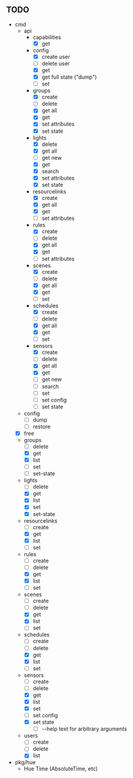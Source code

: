 TODO
----

* cmd
  * api
    * capabilities
      * [x] get
    * config
      * [x] create user
      * [ ] delete user
      * [x] get
      * [x] get full state ("dump")
      * [ ] set
    * groups
      * [x] create
      * [ ] delete
      * [x] get all
      * [x] get
      * [x] set attributes
      * [x] set state
    * lights
      * [x] delete
      * [x] get all
      * [ ] get new
      * [x] get
      * [x] search
      * [x] set attributes
      * [x] set state
    * resourcelinks
      * [x] create
      * [x] get all
      * [x] get
      * [ ] set attributes
    * rules
      * [x] create
      * [ ] delete
      * [x] get all
      * [x] get
      * [ ] set attributes
    * scenes
      * [x] create
      * [ ] delete
      * [x] get all
      * [x] get
      * [ ] set
    * schedules
      * [x] create
      * [ ] delete
      * [x] get all
      * [x] get
      * [ ] set
    * sensors
      * [x] create
      * [ ] delete
      * [x] get all
      * [x] get
      * [ ] get new
      * [ ] search
      * [ ] set
      * [ ] set config
      * [ ] set state
  * config
    * [ ] dump
    * [ ] restore
  * [x] free
  * groups
    * [ ] delete
    * [x] get
    * [x] list
    * [ ] set
    * [ ] set-state
  * lights
    * [ ] delete
    * [x] get
    * [x] list
    * [x] set
    * [x] set-state
  * resourcelinks
    * [ ] create
    * [x] get
    * [x] list
    * [ ] set
  * rules
    * [ ] create
    * [ ] delete
    * [x] get
    * [x] list
    * [ ] set
  * scenes
    * [ ] create
    * [ ] delete
    * [x] get
    * [x] list
    * [ ] set
  * schedules
    * [ ] create
    * [ ] delete
    * [x] get
    * [x] list
    * [ ] set
  * sensors
    * [ ] create
    * [ ] delete
    * [x] get
    * [x] list
    * [x] set
    * [ ] set config
    * [x] set state
      * [ ] --help text for arbitrary arguments
  * users
    * [ ] create
    * [ ] delete
    * [x] list
* pkg/hue
  * Hue Time (AbsoluteTime, etc)
